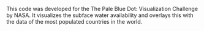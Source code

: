This code was developed for the The Pale Blue Dot: Visualization Challenge by NASA.
It visualizes the subface water availability and overlays this with the data of the most populated countries in the world.
